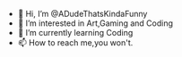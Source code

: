 - 👋 Hi, I’m @ADudeThatsKindaFunny
- 👀 I’m interested in Art,Gaming and Coding
- 🌱 I’m currently learning Coding
- 📫 How to reach me,you won't.

<!---
ADudeThatsKindaFunny/ADudeThatsKindaFunny is a ✨ special ✨ repository because its `README.md` (this file) appears on your GitHub profile.
You can click the Preview link to take a look at your changes.
--->


